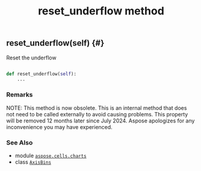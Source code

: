 ﻿---
title: reset_underflow method
second_title: Aspose.Cells for Python via .NET API References
description: 
type: docs
weight: 30
url: /aspose.cells.charts/axisbins/reset_underflow/
is_root: false
---

## reset_underflow(self) {#}

Reset the underflow



```python

def reset_underflow(self):
    ...
```


### Remarks

NOTE: This method is now obsolete. 
This is an internal method that does not need to be called externally to avoid causing problems.
This property will be removed 12 months later since July 2024. 
Aspose apologizes for any inconvenience you may have experienced.


### See Also
* module [`aspose.cells.charts`](../../)
* class [`AxisBins`](/cells/python-net/aspose.cells.charts/axisbins)
